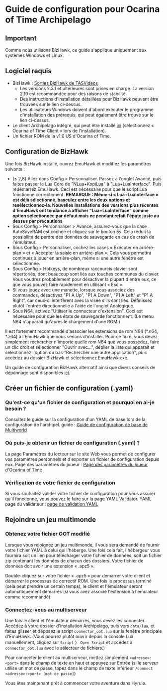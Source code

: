 # Guide de configuration pour Ocarina of Time Archipelago

## Important

Comme nous utilisons BizHawk, ce guide s'applique uniquement aux systèmes Windows et Linux.

## Logiciel requis

- BizHawk : [Sorties BizHawk de TASVideos](https://tasvideos.org/BizHawk/ReleaseHistory)
   - Les versions 2.3.1 et ultérieures sont prises en charge. La version 2.10 est recommandée pour des raisons de stabilité.
   - Des instructions d'installation détaillées pour BizHawk peuvent être trouvées sur le lien ci-dessus.
   - Les utilisateurs Windows doivent d'abord exécuter le programme d'installation des prérequis, qui peut également être trouvé sur le lien ci-dessus.
- Le client Archipelago intégré, qui peut être installé [ici](https://github.com/ArchipelagoMW/Archipelago/releases)
   (sélectionnez « Ocarina of Time Client » lors de l'installation).
- Un fichier ROM de la v1.0 US d'Ocarina of Time.

## Configuration de BizHawk

Une fois BizHawk installé, ouvrez EmuHawk et modifiez les paramètres suivants :

- (≤ 2,8) Allez dans Config > Personnaliser. Passez à l'onglet Avancé, puis faites passer le Lua Core de "NLua+KopiLua" à
   "Lua+LuaInterface". Puis redémarrez EmuHawk. Ceci est nécessaire pour que le script Lua fonctionne correctement.
   **REMARQUE : Même si « Lua+LuaInterface » est déjà sélectionné, basculez entre les deux options et resélectionnez-la. Nouvelles installations**
   **des versions plus récentes d'EmuHawk ont tendance à afficher "Lua+LuaInterface" comme option sélectionnée par défaut mais ce pendant refait l'épate juste au dessus par précautions**
- Sous Config > Personnaliser > Avancé, assurez-vous que la case AutoSaveRAM est cochée et cliquez sur le bouton 5s.
   Cela réduit la possibilité de perdre des données de sauvegarde en cas de crash de l'émulateur.
- Sous Config > Personnaliser, cochez les cases « Exécuter en arrière-plan » et « Accepter la saisie en arrière-plan ». Cela vous permettra continuez à jouer en arrière-plan, même si une autre fenêtre est sélectionnée.
- Sous Config > Hotkeys, de nombreux raccourcis clavier sont répertoriés, dont beaucoup sont liés aux touches communes du clavier. Vous voudrez probablement pour désactiver la plupart d'entre eux, ce que vous pouvez faire rapidement en utilisant « Esc ».
- Si vous jouez avec une manette, lorsque vous associez des commandes, désactivez "P1 A Up", "P1 A Down", "P1 A Left" et "P1 A Right".
   car ceux-ci interfèrent avec la visée s’ils sont liés. Définissez plutôt l'entrée directionnelle à l'aide de l'onglet Analogique.
- Sous N64, activez "Utiliser le connecteur d'extension". Ceci est nécessaire pour que les états de sauvegarde fonctionnent.
   (Le menu N64 n'apparaît qu'après le chargement d'une ROM.)

Il est fortement recommandé d'associer les extensions de rom N64 (\*.n64, \*.z64) à l'EmuHawk que nous venons d'installer.
Pour ce faire, vous devez simplement rechercher n'importe quelle rom N64 que vous possédez, faire un clic droit et sélectionner "Ouvrir avec...", déplier la liste qui apparaît et sélectionnez l'option du bas "Rechercher une autre application", puis accédez au dossier BizHawk et sélectionnez EmuHawk.exe.

Un guide de configuration BizHawk alternatif ainsi que divers conseils de dépannage sont disponibles
[ici](https://wiki.ootrandomizer.com/index.php?title=Bizhawk).

## Créer un fichier de configuration (.yaml)

### Qu'est-ce qu'un fichier de configuration et pourquoi en ai-je besoin ?

Consultez le guide sur la configuration d'un YAML de base lors de la configuration de l'archipel.
guide : [Guide de configuration de base de Multiworld](/tutorial/Archipelago/setup/en)

### Où puis-je obtenir un fichier de configuration (.yaml) ?

La page Paramètres du lecteur sur le site Web vous permet de configurer vos paramètres personnels et d'exporter un fichier de configuration depuis eux. Page des paramètres du joueur : [Page des paramètres du joueur d'Ocarina of Time](/games/Ocarina%20of%20Time/player-options)

### Vérification de votre fichier de configuration

Si vous souhaitez valider votre fichier de configuration pour vous assurer qu'il fonctionne, vous pouvez le faire sur la page YAML Validator. 
YAML page du validateur : [page de validation YAML](/mysterycheck)

## Rejoindre un jeu multimonde

### Obtenez votre fichier OOT modifié

Lorsque vous rejoignez un jeu multimonde, il vous sera demandé de fournir votre fichier YAML à celui qui l'héberge. Une fois cela fait, l'hébergeur vous fournira soit un lien pour télécharger votre fichier de données, soit un fichier zip contenant les données de chacun des dossiers. Votre fichier de données doit avoir une extension « .apz5 ».

Double-cliquez sur votre fichier « .apz5 » pour démarrer votre client et démarrer le processus de correctif ROM. Une fois le processus terminé (cela peut prendre un certain temps), le client et l'émulateur seront automatiquement démarrés (si vous avez associé l'extension à l'émulateur comme recommandé).

### Connectez-vous au multiserveur

Une fois le client et l'émulateur démarrés, vous devez les connecter. Accédez à votre dossier d'installation Archipelago, puis vers `data/lua`, et faites glisser et déposez le script `connector_oot.lua` sur la fenêtre principale d'EmuHawk. (Vous pourrez plutôt ouvrir depuis la console Lua manuellement, cliquez sur `Script` 〉 `Open Script` et accédez à `connector_oot.lua` avec le sélecteur de fichiers.)

Pour connecter le client au multiserveur, mettez simplement `<adresse>:<port>` dans le champ de texte en haut et appuyez sur Entrée (si le serveur utilise un mot de passe, tapez dans le champ de texte inférieur `/connect <adresse>:<port> [mot de passe]`)

Vous êtes maintenant prêt à commencer votre aventure dans Hyrule.
